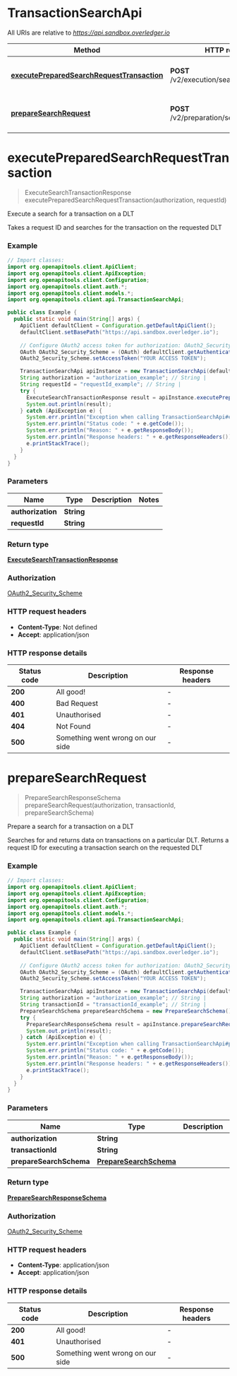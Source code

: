 # TransactionSearchApi

All URIs are relative to *https://api.sandbox.overledger.io*

Method | HTTP request | Description
------------- | ------------- | -------------
[**executePreparedSearchRequestTransaction**](TransactionSearchApi.md#executePreparedSearchRequestTransaction) | **POST** /v2/execution/search/transaction | Execute a search for a transaction on a DLT
[**prepareSearchRequest**](TransactionSearchApi.md#prepareSearchRequest) | **POST** /v2/preparation/search/transaction | Prepare a search for a transaction on a DLT


<a name="executePreparedSearchRequestTransaction"></a>
# **executePreparedSearchRequestTransaction**
> ExecuteSearchTransactionResponse executePreparedSearchRequestTransaction(authorization, requestId)

Execute a search for a transaction on a DLT

Takes a request ID and searches for the transaction on the requested DLT

### Example
```java
// Import classes:
import org.openapitools.client.ApiClient;
import org.openapitools.client.ApiException;
import org.openapitools.client.Configuration;
import org.openapitools.client.auth.*;
import org.openapitools.client.models.*;
import org.openapitools.client.api.TransactionSearchApi;

public class Example {
  public static void main(String[] args) {
    ApiClient defaultClient = Configuration.getDefaultApiClient();
    defaultClient.setBasePath("https://api.sandbox.overledger.io");
    
    // Configure OAuth2 access token for authorization: OAuth2_Security_Scheme
    OAuth OAuth2_Security_Scheme = (OAuth) defaultClient.getAuthentication("OAuth2_Security_Scheme");
    OAuth2_Security_Scheme.setAccessToken("YOUR ACCESS TOKEN");

    TransactionSearchApi apiInstance = new TransactionSearchApi(defaultClient);
    String authorization = "authorization_example"; // String | 
    String requestId = "requestId_example"; // String | 
    try {
      ExecuteSearchTransactionResponse result = apiInstance.executePreparedSearchRequestTransaction(authorization, requestId);
      System.out.println(result);
    } catch (ApiException e) {
      System.err.println("Exception when calling TransactionSearchApi#executePreparedSearchRequestTransaction");
      System.err.println("Status code: " + e.getCode());
      System.err.println("Reason: " + e.getResponseBody());
      System.err.println("Response headers: " + e.getResponseHeaders());
      e.printStackTrace();
    }
  }
}
```

### Parameters

Name | Type | Description  | Notes
------------- | ------------- | ------------- | -------------
 **authorization** | **String**|  |
 **requestId** | **String**|  |

### Return type

[**ExecuteSearchTransactionResponse**](ExecuteSearchTransactionResponse.md)

### Authorization

[OAuth2_Security_Scheme](../README.md#OAuth2_Security_Scheme)

### HTTP request headers

 - **Content-Type**: Not defined
 - **Accept**: application/json

### HTTP response details
| Status code | Description | Response headers |
|-------------|-------------|------------------|
**200** | All good! |  -  |
**400** | Bad Request |  -  |
**401** | Unauthorised |  -  |
**404** | Not Found |  -  |
**500** | Something went wrong on our side |  -  |

<a name="prepareSearchRequest"></a>
# **prepareSearchRequest**
> PrepareSearchResponseSchema prepareSearchRequest(authorization, transactionId, prepareSearchSchema)

Prepare a search for a transaction on a DLT

Searches for and returns data on transactions on a particular DLT. Returns a request ID for executing a transaction search on the requested DLT

### Example
```java
// Import classes:
import org.openapitools.client.ApiClient;
import org.openapitools.client.ApiException;
import org.openapitools.client.Configuration;
import org.openapitools.client.auth.*;
import org.openapitools.client.models.*;
import org.openapitools.client.api.TransactionSearchApi;

public class Example {
  public static void main(String[] args) {
    ApiClient defaultClient = Configuration.getDefaultApiClient();
    defaultClient.setBasePath("https://api.sandbox.overledger.io");
    
    // Configure OAuth2 access token for authorization: OAuth2_Security_Scheme
    OAuth OAuth2_Security_Scheme = (OAuth) defaultClient.getAuthentication("OAuth2_Security_Scheme");
    OAuth2_Security_Scheme.setAccessToken("YOUR ACCESS TOKEN");

    TransactionSearchApi apiInstance = new TransactionSearchApi(defaultClient);
    String authorization = "authorization_example"; // String | 
    String transactionId = "transactionId_example"; // String | 
    PrepareSearchSchema prepareSearchSchema = new PrepareSearchSchema(); // PrepareSearchSchema | 
    try {
      PrepareSearchResponseSchema result = apiInstance.prepareSearchRequest(authorization, transactionId, prepareSearchSchema);
      System.out.println(result);
    } catch (ApiException e) {
      System.err.println("Exception when calling TransactionSearchApi#prepareSearchRequest");
      System.err.println("Status code: " + e.getCode());
      System.err.println("Reason: " + e.getResponseBody());
      System.err.println("Response headers: " + e.getResponseHeaders());
      e.printStackTrace();
    }
  }
}
```

### Parameters

Name | Type | Description  | Notes
------------- | ------------- | ------------- | -------------
 **authorization** | **String**|  |
 **transactionId** | **String**|  |
 **prepareSearchSchema** | [**PrepareSearchSchema**](PrepareSearchSchema.md)|  |

### Return type

[**PrepareSearchResponseSchema**](PrepareSearchResponseSchema.md)

### Authorization

[OAuth2_Security_Scheme](../README.md#OAuth2_Security_Scheme)

### HTTP request headers

 - **Content-Type**: application/json
 - **Accept**: application/json

### HTTP response details
| Status code | Description | Response headers |
|-------------|-------------|------------------|
**200** | All good! |  -  |
**401** | Unauthorised |  -  |
**500** | Something went wrong on our side |  -  |


